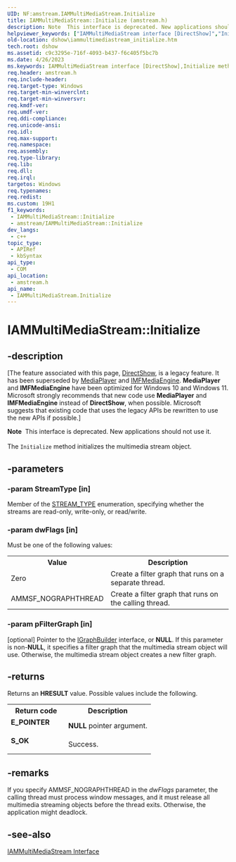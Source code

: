```yaml
---
UID: NF:amstream.IAMMultiMediaStream.Initialize
title: IAMMultiMediaStream::Initialize (amstream.h)
description: Note  This interface is deprecated. New applications should not use it. The Initialize method initializes the multimedia stream object.
helpviewer_keywords: ["IAMMultiMediaStream interface [DirectShow]","Initialize method","IAMMultiMediaStream.Initialize","IAMMultiMediaStream::Initialize","IAMMultiMediaStreamInitialize","Initialize","Initialize method [DirectShow]","Initialize method [DirectShow]","IAMMultiMediaStream interface","amstream/IAMMultiMediaStream::Initialize","dshow.iammultimediastream_initialize"]
old-location: dshow\iammultimediastream_initialize.htm
tech.root: dshow
ms.assetid: c9c3295e-716f-4093-b437-f6c405f5bc7b
ms.date: 4/26/2023
ms.keywords: IAMMultiMediaStream interface [DirectShow],Initialize method, IAMMultiMediaStream.Initialize, IAMMultiMediaStream::Initialize, IAMMultiMediaStreamInitialize, Initialize, Initialize method [DirectShow], Initialize method [DirectShow],IAMMultiMediaStream interface, amstream/IAMMultiMediaStream::Initialize, dshow.iammultimediastream_initialize
req.header: amstream.h
req.include-header: 
req.target-type: Windows
req.target-min-winverclnt: 
req.target-min-winversvr: 
req.kmdf-ver: 
req.umdf-ver: 
req.ddi-compliance: 
req.unicode-ansi: 
req.idl: 
req.max-support: 
req.namespace: 
req.assembly: 
req.type-library: 
req.lib: 
req.dll: 
req.irql: 
targetos: Windows
req.typenames: 
req.redist: 
ms.custom: 19H1
f1_keywords:
 - IAMMultiMediaStream::Initialize
 - amstream/IAMMultiMediaStream::Initialize
dev_langs:
 - c++
topic_type:
 - APIRef
 - kbSyntax
api_type:
 - COM
api_location:
 - amstream.h
api_name:
 - IAMMultiMediaStream.Initialize
---
```


# IAMMultiMediaStream::Initialize


## -description

\[The feature associated with this page, [DirectShow](/windows/win32/directshow/directshow), is a legacy feature. It has been superseded by [MediaPlayer](/uwp/api/Windows.Media.Playback.MediaPlayer) and [IMFMediaEngine](/windows/win32/api/mfmediaengine/nn-mfmediaengine-imfmediaengine). **MediaPlayer** and **IMFMediaEngine** have been optimized for Windows 10 and Windows 11. Microsoft strongly recommends that new code use **MediaPlayer** and **IMFMediaEngine** instead of **DirectShow**, when possible. Microsoft suggests that existing code that uses the legacy APIs be rewritten to use the new APIs if possible.\]

<div class="alert"><b>Note</b>  This interface is deprecated. New applications should not use it.</div>
<div> </div>
The <code>Initialize</code> method initializes the multimedia stream object.

## -parameters

### -param StreamType [in]

Member of the <a href="/previous-versions/windows/desktop/api/mmstream/ne-mmstream-stream_type">STREAM_TYPE</a> enumeration, specifying whether the streams are read-only, write-only, or read/write.

### -param dwFlags [in]

Must be one of the following values:

<table>
<tr>
<th>Value
                </th>
<th>Description
                </th>
</tr>
<tr>
<td>Zero</td>
<td>Create a filter graph that runs on a separate thread.</td>
</tr>
<tr>
<td>AMMSF_NOGRAPHTHREAD</td>
<td>Create a filter graph that runs on the calling thread.</td>
</tr>
</table>

### -param pFilterGraph [in]

[optional] Pointer to the <a href="/windows/desktop/api/strmif/nn-strmif-igraphbuilder">IGraphBuilder</a> interface, or <b>NULL</b>. If this parameter is non-<b>NULL</b>, it specifies a filter graph that the multimedia stream object will use. Otherwise, the multimedia stream object creates a new filter graph.

## -returns

Returns an <b>HRESULT</b> value. Possible values include the following.

<table>
<tr>
<th>Return code</th>
<th>Description</th>
</tr>
<tr>
<td width="40%">
<dl>
<dt><b>E_POINTER</b></dt>
</dl>
</td>
<td width="60%">
<b>NULL</b> pointer argument.

</td>
</tr>
<tr>
<td width="40%">
<dl>
<dt><b>S_OK</b></dt>
</dl>
</td>
<td width="60%">
Success.

</td>
</tr>
</table>

## -remarks

If you specify AMMSF_NOGRAPHTHREAD in the <i>dwFlags</i> parameter, the calling thread must process window messages, and it must release all multimedia streaming objects before the thread exits. Otherwise, the application might deadlock.

## -see-also

<a href="/windows/desktop/api/amstream/nn-amstream-iammultimediastream">IAMMultiMediaStream Interface</a>